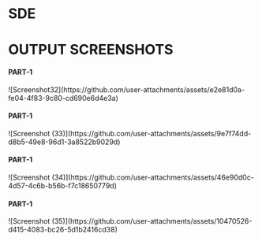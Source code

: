 # SDE
<h1>OUTPUT SCREENSHOTS</h1>
<h4>PART-1</h4>
![Screenshot32](https://github.com/user-attachments/assets/e2e81d0a-fe04-4f83-9c80-cd690e6d4e3a)
<h4>PART-1</h4>
![Screenshot (33)](https://github.com/user-attachments/assets/9e7f74dd-d8b5-49e8-96d1-3a8522b9029d)
<h4>PART-1</h4>
![Screenshot (34)](https://github.com/user-attachments/assets/46e90d0c-4d57-4c6b-b56b-f7c18650779d)
<h4>PART-1</h4>
![Screenshot (35)](https://github.com/user-attachments/assets/10470526-d415-4083-bc26-5d1b2416cd38)
